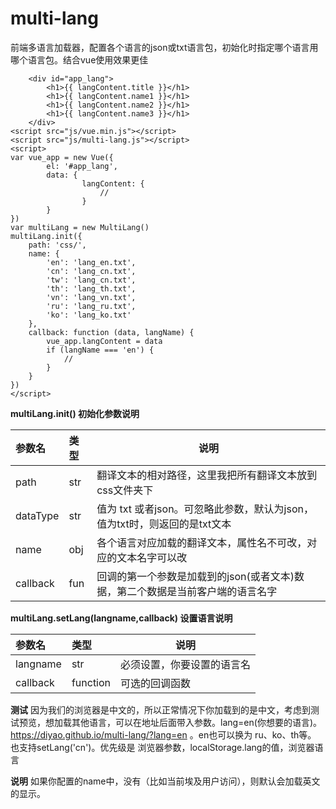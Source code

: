 # multi-lang
前端多语言加载器，配置各个语言的json或txt语言包，初始化时指定哪个语言用哪个语言包。结合vue使用效果更佳


``` 
    <div id="app_lang">
        <h1>{{ langContent.title }}</h1>
        <h1>{{ langContent.name1 }}</h1>
        <h1>{{ langContent.name2 }}</h1>
        <h1>{{ langContent.name3 }}</h1>
    </div>
<script src="js/vue.min.js"></script>
<script src="js/multi-lang.js"></script>
<script>
var vue_app = new Vue({
        el: '#app_lang',
        data: {
                langContent: {
                    //
                }
        }
})
var multiLang = new MultiLang()
multiLang.init({
    path: 'css/',
    name: {
        'en': 'lang_en.txt',
        'cn': 'lang_cn.txt',
        'tw': 'lang_cn.txt',
        'th': 'lang_th.txt',
        'vn': 'lang_vn.txt',
        'ru': 'lang_ru.txt',
        'ko': 'lang_ko.txt'
    },
    callback: function (data, langName) {
        vue_app.langContent = data
        if (langName === 'en') {
            //
        }
    }
})
</script>
```

**multiLang.init() 初始化参数说明** 

|参数名|类型|说明|
|:-----   |:-----|-----                           |
|path     |str   |翻译文本的相对路径，这里我把所有翻译文本放到css文件夹下  |
|dataType |str   |值为 txt 或者json。可忽略此参数，默认为json，值为txt时，则返回的是txt文本  |
|name     |obj   |各个语言对应加载的翻译文本，属性名不可改，对应的文本名字可以改  |
|callback |fun   |回调的第一个参数是加载到的json(或者文本)数据，第二个数据是当前客户端的语言名字  |
 
 **multiLang.setLang(langname,callback) 设置语言说明** 
 
 |参数名|类型|说明|
|:-----   |:-----|-----                           |
|langname     |str   |必须设置，你要设置的语言名  |
|callback     |function   |可选的回调函数  |

 **测试**
 因为我们的浏览器是中文的，所以正常情况下你加载到的是中文，考虑到测试预览，想加载其他语言，可以在地址后面带入参数。lang=en(你想要的语言)。
 https://diyao.github.io/multi-lang/?lang=en 。en也可以换为 ru、ko、th等。
 也支持setLang('cn')。优先级是 浏览器参数，localStorage.lang的值，浏览器语言
 
  **说明**
如果你配置的name中，没有（比如当前埃及用户访问），则默认会加载英文的显示。
  
  

